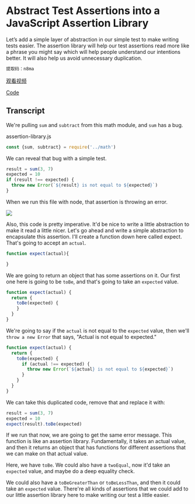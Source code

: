 # Abstract Test Assertions into a JavaScript Assertion Library

Let’s add a simple layer of abstraction in our simple test to make writing tests easier. The assertion library will help our test assertions read more like a phrase you might say which will help people understand our intentions better. It will also help us avoid unnecessary duplication.

```js
提取码：n8ma
```

[观看视频](https://pan.baidu.com/s/1ib-SAwylegNKvq8n1PBxRw)

[Code](https://codesandbox.io/s/k39kq1w96v)

## Transcript

We're pulling `sum` and `subtract` from this math module, and `sum` has a bug.

assertion-library.js

```jsx
const {sum, subtract} = require('../math')
```

We can reveal that bug with a simple test.

```jsx
result = sum(3, 7)
expected = 10
if (result !== expected) {
  throw new Error(`${result} is not equal to ${expected}`)
}
```

When we run this file with node, that assertion is throwing an error.

![](http://res.cloudinary.com/dg3gyk0gu/image/upload/v1543907669/transcript-images/node-js-build-a-javascript-assertion-library-sum-error.png)

Also, this code is pretty imperative. It'd be nice to write a little abstraction to make it read a little nicer. Let's go ahead and write a simple abstraction to encapsulate this assertion. I'll create a function down here called expect. That's going to accept an `actual`.

```jsx
function expect(actual){

}
```

We are going to return an object that has some assertions on it. Our first one here is going to be `toBe`, and that's going to take an `expected` value.

```jsx
function expect(actual) {
  return {
    toBe(expected) {
    }
  }
}
```

We're going to say if the `actual` is not equal to the `expected` value, then we'll `throw a new Error` that says, "Actual is not equal to expected."

```jsx
function expect(actual) {
  return {
    toBe(expected) {
      if (actual !== expected) {
        throw new Error(`${actual} is not equal to ${expected}`)
      }
    }
  }
}
```

We can take this duplicated code, remove that and replace it with:

```jsx
result = sum(3, 7)
expected = 10
expect(result).toBe(expected)
```

If we run that now, we are going to get the same error message. This function is like an assertion library. Fundamentally, it takes an actual value, and then it returns an object that has functions for different assertions that we can make on that actual value.

Here, we have `toBe`. We could also have a `twoEqual`, now it'd take an `expected` value, and maybe do a deep equality check.

We could also have a `toBeGreaterThan` or `toBeLessThan`, and then it could take an `expected` value. There're all kinds of assertions that we could add to our little assertion library here to make writing our test a little easier.